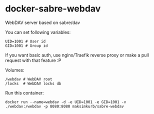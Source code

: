# docker-sabre-webdav
WebDAV server based on sabre/dav

You can set following variables:

    UID=1001 # User id
    GID=1001 # Group id

If you want basic auth, use nginx/Traefik reverse proxy or make a pull request with that feature :P

Volumes:

    /webdav # WebDAV root
    /locks  # WebDAV locks db

Run this container:

    docker run --name=webdav -d -e UID=1001 -e GID=1001 -v ./webdav:/webdav -p 8080:8080 maksimkurb/sabre-webdav
